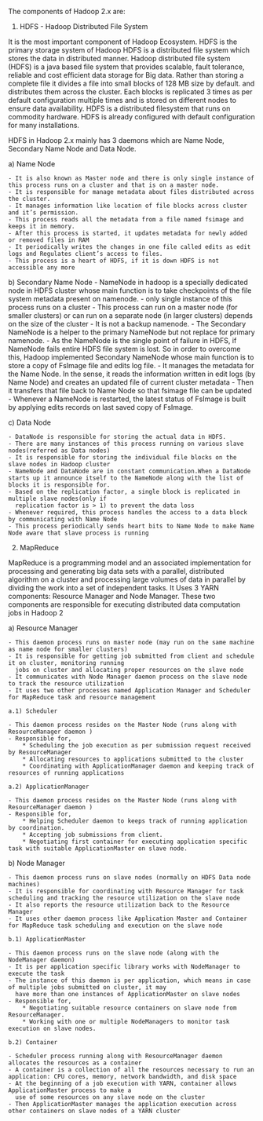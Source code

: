 The components of Hadoop 2.x are:

1) HDFS - Hadoop Distributed File System

 It is the most important component of Hadoop Ecosystem.
 HDFS is the primary storage system of Hadoop
 HDFS is a distributed file system which stores the data in distributed manner. 
 Hadoop distributed file system (HDFS) is a java based file system that provides scalable, fault tolerance, reliable and cost efficient data storage for Big data.
 Rather than storing a complete file it divides a file into small blocks of 128 MB size by default.
 and distributes them across the cluster. Each blocks is replicated 3 times as per default configuration 
 multiple times and is stored on different nodes to ensure data availability. 
 HDFS is a distributed filesystem that runs on commodity hardware. HDFS is already configured with default configuration for many installations.

 HDFS in Hadoop 2.x mainly has 3 daemons which are Name Node, Secondary Name Node and Data Node.

 a) Name Node

    - It is also known as Master node and there is only single instance of this process runs on a cluster and that is on a master node.
    - It is responsible for manage metadata about files distributed across the cluster.
    - It manages information like location of file blocks across cluster and it’s permission.
    - This process reads all the metadata from a file named fsimage and keeps it in memory.
    - After this process is started, it updates metadata for newly added or removed files in RAM
    - It periodically writes the changes in one file called edits as edit logs and Regulates client’s access to files.
    - This process is a heart of HDFS, if it is down HDFS is not accessible any more

 b) Secondary Name Node
	  - NameNode in hadoop is a specially dedicated node in HDFS cluster whose main function is to take checkpoints of the file system            metadata present on namenode.
    - only single instance of this process runs on a cluster
    - This process can run on a master node (for smaller clusters) or can run on a separate node 
      (in larger clusters) depends on the size of the cluster
    - It is not a backup namenode.
	  - The Secondary NameNode is a helper to the primary NameNode but not replace for primary namenode.
	  - As the NameNode is the single point of failure in HDFS, if NameNode fails entire HDFS file system is lost. So in order to overcome this, 
	  Hadoop implemented Secondary NameNode whose main function is to store a copy of FsImage file and edits log file.
    - It manages the metadata for the Name Node. In the sense, it reads the information written in edit logs (by Name Node) and creates an updated file of current cluster metadata
    - Then it transfers that file back to Name Node so that fsimage file can be updated
    - Whenever a NameNode is restarted, the latest status of FsImage is built by applying edits records on last saved copy of FsImage.

 c) Data Node
		
	- DataNode is responsible for storing the actual data in HDFS.
    - There are many instances of this process running on various slave nodes(referred as Data nodes)
    - It is responsible for storing the individual file blocks on the slave nodes in Hadoop cluster
	- NameNode and DataNode are in constant communication.When a DataNode starts up it announce itself to the NameNode along with the list of blocks it is responsible for.
    - Based on the replication factor, a single block is replicated in multiple slave nodes(only if 
      replication factor is > 1) to prevent the data loss
    - Whenever required, this process handles the access to a data block by communicating with Name Node
    - This process periodically sends heart bits to Name Node to make Name Node aware that slave process is running


2) MapReduce 
 
 MapReduce is a programming model and an associated implementation for processing and generating big data sets with a parallel, distributed algorithm on a cluster and processing large volumes of data in parallel by dividing the work into a 
 set of independent tasks. 
 It Uses 3 YARN components: Resource Manager and Node Manager. These two components are responsible 
 for executing distributed data computation jobs in Hadoop 2

 a) Resource Manager

    - This daemon process runs on master node (may run on the same machine as name node for smaller clusters)
    - It is responsible for getting job submitted from client and schedule it on cluster, monitoring running 
      jobs on cluster and allocating proper resources on the slave node
    - It communicates with Node Manager daemon process on the slave node to track the resource utilization
    - It uses two other processes named Application Manager and Scheduler for MapReduce task and resource management
 
    a.1) Scheduler

    - This daemon process resides on the Master Node (runs along with ResourceManager daemon )
    - Responsible for,
        * Scheduling the job execution as per submission request received by ResourceManager
        * Allocating resources to applications submitted to the cluster
        * Coordinating with ApplicationManager daemon and keeping track of resources of running applications

    a.2) ApplicationManager

    - This daemon process resides on the Master Node (runs along with ResourceManager daemon )
    - Responsible for,
        * Helping Scheduler daemon to keeps track of running application by coordination.
        * Accepting job submissions from client.
        * Negotiating first container for executing application specific task with suitable ApplicationMaster on slave node.


 b) Node Manager

    - This daemon process runs on slave nodes (normally on HDFS Data node machines)
    - It is responsible for coordinating with Resource Manager for task scheduling and tracking the resource utilization on the slave node
    - It also reports the resource utilization back to the Resource Manager
    - It uses other daemon process like Application Master and Container for MapReduce task scheduling and execution on the slave node

    b.1) ApplicationMaster

    - This daemon process runs on the slave node (along with the NodeManager daemon)
    - It is per application specific library works with NodeManager to execute the task
    - The instance of this daemon is per application, which means in case of multiple jobs submitted on cluster, it may 
      have more than one instances of ApplicationMaster on slave nodes
    - Responsible for,
        * Negotiating suitable resource containers on slave node from ResourceManager.
        * Working with one or multiple NodeManagers to monitor task execution on slave nodes.

    b.2) Container

    - Scheduler process running along with ResourceManager daemon allocates the resources as a container
	- A container is a collection of all the resources necessary to run an application: CPU cores, memory, network bandwidth, and disk space
    - At the beginning of a job execution with YARN, container allows ApplicationMaster process to make a 
      use of some resources on any slave node on the cluster
    - Then ApplicationMaster manages the application execution across other containers on slave nodes of a YARN cluster
